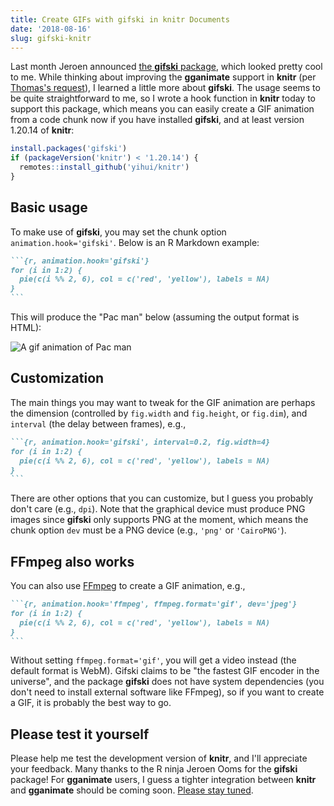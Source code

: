 ```yaml
---
title: Create GIFs with gifski in knitr Documents
date: '2018-08-16'
slug: gifski-knitr
---
```


Last month Jeroen announced [the **gifski** package](https://ropensci.org/technotes/2018/07/23/gifski-release/), which looked pretty cool to me. While thinking about improving the **gganimate** support in **knitr** (per [Thomas's request](https://twitter.com/thomasp85/status/1021456429855780865)), I learned a little more about **gifski**. The usage seems to be quite straightforward to me, so I wrote a hook function in **knitr** today to support this package, which means you can easily create a GIF animation from a code chunk now if you have installed **gifski**, and at least version 1.20.14 of **knitr**:

```r
install.packages('gifski')
if (packageVersion('knitr') < '1.20.14') {
  remotes::install_github('yihui/knitr')
}
```


## Basic usage

To make use of **gifski**, you may set the chunk option `animation.hook='gifski'`. Below is an R Markdown example:

````md
```{r, animation.hook='gifski'}
for (i in 1:2) {
  pie(c(i %% 2, 6), col = c('red', 'yellow'), labels = NA)
}
```
````

This will produce the "Pac man" below (assuming the output format is HTML):

![A gif animation of Pac man](https://user-images.githubusercontent.com/163582/44246516-30c93000-a1a4-11e8-8aa5-8876e51a227f.gif)

## Customization

The main things you may want to tweak for the GIF animation are perhaps the dimension (controlled by `fig.width` and `fig.height`, or `fig.dim`), and `interval` (the delay between frames), e.g.,

````md
```{r, animation.hook='gifski', interval=0.2, fig.width=4}
for (i in 1:2) {
  pie(c(i %% 2, 6), col = c('red', 'yellow'), labels = NA)
}
```
````

There are other options that you can customize, but I guess you probably don't care (e.g., `dpi`). Note that the graphical device must produce PNG images since **gifski** only supports PNG at the moment, which means the chunk option `dev` must be a PNG device (e.g., `'png'` or `'CairoPNG'`).

## FFmpeg also works

You can also use [FFmpeg](https://ffmpeg.org) to create a GIF animation, e.g.,

````md
```{r, animation.hook='ffmpeg', ffmpeg.format='gif', dev='jpeg'}
for (i in 1:2) {
  pie(c(i %% 2, 6), col = c('red', 'yellow'), labels = NA)
}
```
````

Without setting `ffmpeg.format='gif'`, you will get a video instead (the default format is WebM). Gifski claims to be "the fastest GIF encoder in the universe", and the package **gifski** does not have system dependencies (you don't need to install external software like FFmpeg), so if you want to create a GIF, it is probably the best way to go.

## Please test it yourself

Please help me test the development version of **knitr**, and I'll appreciate your feedback. Many thanks to the R ninja Jeroen Ooms for the **gifski** package! For **gganimate** users, I guess a tighter integration between **knitr** and **gganimate** should be coming soon. [Please stay tuned](https://github.com/thomasp85/gganimate/issues/134).
